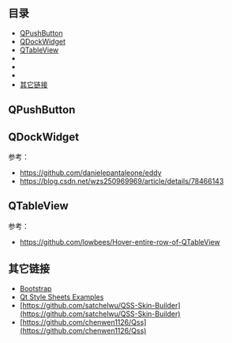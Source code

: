 ## 目录

- [QPushButton](#QPushButton)
- [QDockWidget](#QDockWidget)
- [QTableView](#QTableView)
- [](#)
- [](#)
- [](#)
- [其它链接](#其它链接)

## QPushButton



## QDockWidget

参考：

- <https://github.com/danielepantaleone/eddy>
- <https://blog.csdn.net/wzs250969969/article/details/78466143>

## QTableView

参考：

- <https://github.com/lowbees/Hover-entire-row-of-QTableView>

## 其它链接

- [Bootstrap](https://www.runoob.com/bootstrap4/bootstrap4-tutorial.html)
- [Qt Style Sheets Examples](https://doc.qt.io/qt-5/stylesheet-examples.html)
- [https://github.com/satchelwu/QSS-Skin-Builder](https://github.com/satchelwu/QSS-Skin-Builder)
- [https://github.com/chenwen1126/Qss](https://github.com/chenwen1126/Qss)

